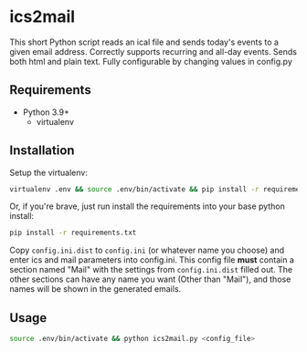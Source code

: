 # ics2mail

This short Python script reads an ical file and sends today's events to a given email address. Correctly supports
recurring and all-day events. Sends both html and plain text. Fully configurable by changing values in config.py

## Requirements

- Python 3.9+
    - virtualenv

## Installation

Setup the virtualenv:

```bash
virtualenv .env && source .env/bin/activate && pip install -r requirements.txt
``` 

Or, if you're brave, just run install the requirements into your base python install:

```bash
pip install -r requirements.txt
```

Copy `config.ini.dist` to `config.ini` (or whatever name you choose) and enter ics and mail parameters into config.ini.
This config file **must** contain a section named "Mail" with the settings from `config.ini.dist` filled out. The other
sections can have any name you want (Other than "Mail"), and those names will be shown in the generated emails.

## Usage

```bash
source .env/bin/activate && python ics2mail.py <config_file>
```